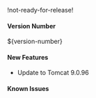 !not-ready-for-release!

#### Version Number
${version-number}

#### New Features

- Update to Tomcat 9.0.96

#### Known Issues
